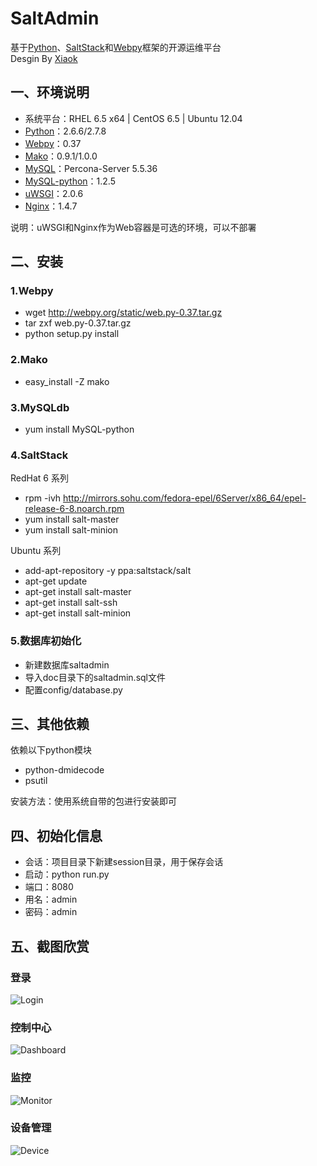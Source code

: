 SaltAdmin
=========
基于[Python](http://www.python.org)、[SaltStack](http://www.saltstack.com)和[Webpy](http://webpy.org)框架的开源运维平台<br>
Desgin By [Xiaok](http://github.com/luxiaok)

## 一、环境说明 ##
* 系统平台：RHEL 6.5 x64 | CentOS 6.5 | Ubuntu 12.04
* [Python](http://www.python.org)：2.6.6/2.7.8
* [Webpy](http://webpy.org)：0.37
* [Mako](http://www.makotemplates.org/)：0.9.1/1.0.0
* [MySQL](http://www.percona.com/)：Percona-Server 5.5.36
* [MySQL-python](http://pypi.python.org/pypi/MySQL-python)：1.2.5
* [uWSGI](http://projects.unbit.it/downloads/uwsgi-2.0.6.tar.gz)：2.0.6
* [Nginx](http://nginx.org/download/nginx-1.6.0.tar.gz)：1.4.7

说明：uWSGI和Nginx作为Web容器是可选的环境，可以不部署

## 二、安装 ##

### 1.Webpy ###
* wget http://webpy.org/static/web.py-0.37.tar.gz
* tar zxf web.py-0.37.tar.gz
* python setup.py install

### 2.Mako ###
* easy_install -Z mako

### 3.MySQLdb ###
* yum install MySQL-python

### 4.SaltStack ###
RedHat 6 系列<br>
* rpm -ivh http://mirrors.sohu.com/fedora-epel/6Server/x86_64/epel-release-6-8.noarch.rpm
* yum install salt-master
* yum install salt-minion

Ubuntu 系列<br>
* add-apt-repository -y ppa:saltstack/salt
* apt-get update
* apt-get install salt-master
* apt-get install salt-ssh
* apt-get install salt-minion

### 5.数据库初始化  ###
* 新建数据库saltadmin
* 导入doc目录下的saltadmin.sql文件
* 配置config/database.py


## 三、其他依赖 ##
依赖以下python模块
* python-dmidecode
* psutil

安装方法：使用系统自带的包进行安装即可


## 四、初始化信息 ##
* 会话：项目目录下新建session目录，用于保存会话
* 启动：python run.py
* 端口：8080
* 用名：admin
* 密码：admin

## 五、截图欣赏 ##

### 登录 ###
![Login](https://github.com/luxiaok/SaltAdmin/raw/master/screenshot/login.png)

### 控制中心 ###
![Dashboard](https://github.com/luxiaok/SaltAdmin/raw/master/screenshot/dashboard.png)

### 监控 ###
![Monitor](https://github.com/luxiaok/SaltAdmin/raw/master/screenshot/monitor.png)

### 设备管理 ###
![Device](https://github.com/luxiaok/SaltAdmin/raw/master/screenshot/device.png)

